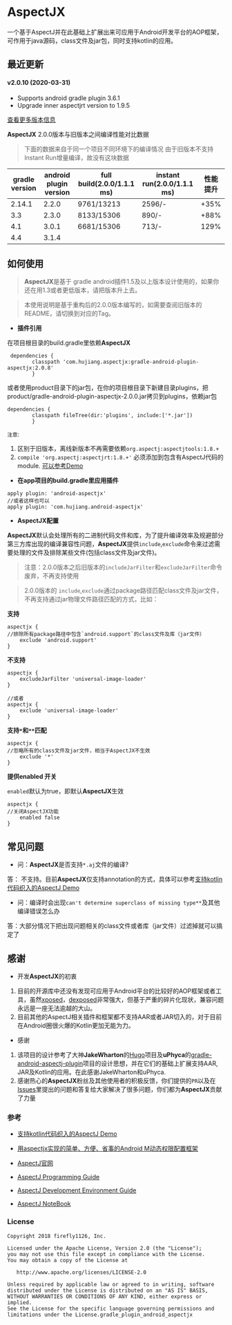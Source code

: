 [xposed]:https://github.com/rovo89/Xposed
[dexposed]:https://github.com/alibaba/dexposed
[Hugo]:https://github.com/JakeWharton/hugo
[gradle-android-aspectj-plugin]:https://github.com/uPhyca/gradle-android-aspectj-plugin
[问题反馈]:https://github.com/HujiangTechnology/gradle_plugin_android_aspectjx/issues

AspectJX
==================================

 一个基于AspectJ并在此基础上扩展出来可应用于Android开发平台的AOP框架，可作用于java源码，class文件及jar包，同时支持kotlin的应用。 
 
## 最近更新

#### v2.0.10 (2020-03-31)
* Supports android gradle plugin 3.6.1
* Upgrade inner aspectjrt version to 1.9.5


[查看更多版本信息](CHANGELOG.md)

**AspectJX** 2.0.0版本与旧版本之间编译性能对比数据
> 下面的数据来自于同一个项目不同环境下的编译情况
> 由于旧版本不支持Instant Run增量编译，故没有这块数据

|gradle version|android plugin version|full build(2.0.0/1.1.1 ms)|instant run(2.0.0/1.1.1 ms)|性能提升|
|---|---|---|---|---|
|2.14.1|2.2.0|9761/13213|2596/-|+35%|
|3.3|2.3.0|8133/15306|890/-|+88%|
|4.1|3.0.1|6681/15306|713/-|129%|
|4.4|3.1.4||||

## 如何使用

> **AspectJX**是基于 gradle android插件1.5及以上版本设计使用的，如果你还在用1.3或者更低版本，请把版本升上去。

> 本使用说明是基于重构后的2.0.0版本编写的，如需要查阅旧版本的README，请切换到对应的Tag。
> 

* **插件引用**

在项目根目录的build.gradle里依赖**AspectJX**

```
 dependencies {
        classpath 'com.hujiang.aspectjx:gradle-android-plugin-aspectjx:2.0.8'
        }
```

或者使用product目录下的jar包，在你的项目根目录下新建目录plugins，把product/gradle-android-plugin-aspectjx-2.0.0.jar拷贝到plugins，依赖jar包

```
dependencies {
        classpath fileTree(dir:'plugins', include:['*.jar'])
        }
```

`注意`: 


1. 区别于旧版本，离线新版本不再需要依赖`org.aspectj:aspectjtools:1.8.+`
2. `compile 'org.aspectj:aspectjrt:1.8.+'` 必须添加到包含有AspectJ代码的module. [可以参考Demo](https://github.com/HujiangTechnology/AspectJX-Demo/blob/master/library/build.gradle)


* **在app项目的build.gradle里应用插件**

```
apply plugin: 'android-aspectjx'
//或者这样也可以
apply plugin: 'com.hujiang.android-aspectjx'
```

* **AspectJX配置**

**AspectJX**默认会处理所有的二进制代码文件和库，为了提升编译效率及规避部分第三方库出现的编译兼容性问题，**AspectJX**提供`include`,`exclude`命令来过滤需要处理的文件及排除某些文件(包括class文件及jar文件)。
> 注意：2.0.0版本之后旧版本的`includeJarFilter`和`excludeJarFilter`命令废弃，不再支持使用

> 2.0.0版本的 `include`,`exclude`通过package路径匹配class文件及jar文件，不再支持通过jar物理文件路径匹配的方式，比如：

**支持**

```
aspectjx {
//排除所有package路径中包含`android.support`的class文件及库（jar文件）
	exclude 'android.support'
}
```
**不支持**

```
aspectjx {
	excludeJarFilter 'universal-image-loader'
}

//或者
aspectjx {
	exclude 'universal-image-loader'
}
```


**支持`*`和`**`匹配**

```
aspectjx {
//忽略所有的class文件及jar文件，相当于AspectJX不生效
	exclude '*'
}
```

**提供enabled 开关**

`enabled`默认为true，即默认**AspectJX**生效

```
aspectjx {
//关闭AspectJX功能
	enabled false
}
```


## 常见问题

* 问：**AspectJX**是否支持`*.aj`文件的编译?

答：
不支持。目前**AspectJX**仅支持annotation的方式，具体可以参考[支持kotlin代码织入的AspectJ Demo](https://github.com/HujiangTechnology/AspectJ-Demo)

* 问：编译时会出现`can't determine superclass of missing type**`及其他编译错误怎么办

答：大部分情况下把出现问题相关的class文件或者库（jar文件）过滤掉就可以搞定了


## 感谢

* 开发**AspectJX**的初衷

 1. 目前的开源库中还没有发现可应用于Android平台的比较好的AOP框架或者工具，虽然[xposed]，[dexposed]非常强大，但基于严重的碎片化现状，兼容问题永远是一座无法逾越的大山。
 2. 目前其他的AspectJ相关插件和框架都不支持AAR或者JAR切入的，对于目前在Android圈很火爆的Kotlin更加无能为力。
 
* 感谢
 1. 该项目的设计参考了大神**JakeWharton**的[Hugo]项目及**uPhyca**的[gradle-android-aspectj-plugin]项目的设计思想，并在它们的基础上扩展支持AAR, JAR及Kotlin的应用。在此感谢JakeWharton和uPhyca.
 2. 感谢热心的**AspectJX**粉丝及其他使用者的积极反馈，你们提供的`PR`以及在[Issues](https://github.com/HujiangTechnology/gradle_plugin_android_aspectjx/issues)里提出的问题和答复给大家解决了很多问题，你们都为**AspectJX**贡献了力量
 

### 参考


* [支持kotlin代码织入的AspectJ Demo](https://github.com/HujiangTechnology/AspectJ-Demo)
* [用aspectjx实现的简单、方便、省事的Android M动态权限配置框架](https://github.com/firefly1126/android_permission_aspectjx)


* [AspectJ官网](https://eclipse.org/aspectj/)

* [AspectJ Programming Guide](https://eclipse.org/aspectj/doc/released/progguide/index.html)

* [AspectJ Development Environment Guide](https://eclipse.org/aspectj/doc/released/devguide/index.html)

* [AspectJ NoteBook](https://eclipse.org/aspectj/doc/released/adk15notebook/index.html)


### License


    Copyright 2018 firefly1126, Inc.

    Licensed under the Apache License, Version 2.0 (the "License");
    you may not use this file except in compliance with the License.
    You may obtain a copy of the License at

       http://www.apache.org/licenses/LICENSE-2.0

    Unless required by applicable law or agreed to in writing, software
    distributed under the License is distributed on an "AS IS" BASIS,
    WITHOUT WARRANTIES OR CONDITIONS OF ANY KIND, either express or implied.
    See the License for the specific language governing permissions and
    limitations under the License.gradle_plugin_android_aspectjx
